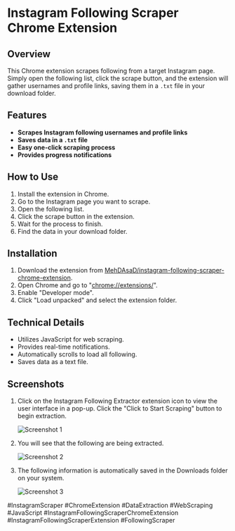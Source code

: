 # Instagram Following Scraper Chrome Extension


## Overview

This Chrome extension scrapes following from a target Instagram page. Simply open the following list, click the scrape button, and the extension will gather usernames and profile links, saving them in a `.txt` file in your download folder.


## Features
*   **Scrapes Instagram following usernames and profile links**
*   **Saves data in a `.txt` file**
*   **Easy one-click scraping process**
*   **Provides progress notifications**


## How to Use
1. Install the extension in Chrome.
2. Go to the Instagram page you want to scrape.
3. Open the following list.
4. Click the scrape button in the extension.
5. Wait for the process to finish.
6. Find the data in your download folder.


## Installation
1. Download the extension from [MehDAsaD/instagram-following-scraper-chrome-extension](https://github.com/MehDAsaD/instagram-following-scraper-chrome-extension/tree/main).
2. Open Chrome and go to "[chrome://extensions/](chrome://extensions/)".
3. Enable "Developer mode".
4. Click "Load unpacked" and select the extension folder.


## Technical Details
- Utilizes JavaScript for web scraping.
- Provides real-time notifications.
- Automatically scrolls to load all following.
- Saves data as a text file.
  

## Screenshots
1. Click on the Instagram Following Extractor extension icon to view the user interface in a pop-up. Click the "Click to Start Scraping" button to begin extraction.

   ![Screenshot 1](screenshot/extension–1.png)

2. You will see that the following are being extracted.

   ![Screenshot 2](screenshot/extension–2.png)

3. The following information is automatically saved in the Downloads folder on your system.

   ![Screenshot 3](screenshot/extension–3.png)



#InstagramScraper #ChromeExtension #DataExtraction #WebScraping #JavaScript #InstagramFollowingScraperChromeExtension #InstagramFollowingScraperExtension #FollowingScraper
